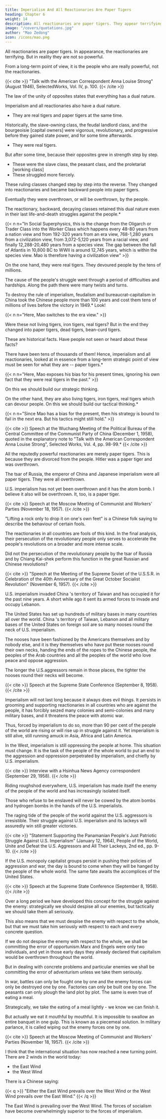 ```yaml
---
title: Imperialism And All Reactionaries Are Paper Tigers
heading: Chapter 6
weight: 14
description: All reactionaries are paper tigers. They appear terrifying. But in reality, they are not so powerful
image: "/covers/quotations.jpg"
author: "Mao Zedong"
icon: /icons/mao.png
---
```



All reactionaries are paper tigers. In appearance, the reactionaries are terrifying. But in reality they are not so powerful.

From a long-term point of view, it is the people who are really powerful, not the reactionaries. 

{{< cite >}}
"Talk with the American Correspondent Anna Louise Strong" (August 1946), SelectedWorks, Vol. IV, p. 100.
{{< /cite >}}


The law of the unity of opposites states that everything has a dual nature.

Imperialism and all reactionaries also have a dual nature.
- They are real tigers and paper tigers at the same time. 

Historically, the slave-owning class, the feudal landlord class, and the bourgeoisie [capital owners] were vigorous, revolutionary, and progressive before they gained state power, and for some time afterwards.
- They were real tigers. 

But after some time, because their opposites grew in strength step by step.
- These were the slave class, the peasant class, and the proletariat [working class]
- These struggled more fiercely.

These ruling classes changed step by step into the reverse. They changed into reactionaries and became backward people into  paper tigers. 

Eventually they were overthrown, or will be overthrown, by the people. 

The reactionary, backward, decaying classes retained this dual nature even in their last life-and-death struggles against the people.*

{{< n n="In Social Superphysics, this is the change from the Oligarch or Trader Class into the Worker Class which happens every 48-80 years from a nation view and from 192-320 years from an era view, 768-1,280 years from a civilization view, from 3,072-5,120 years from a racial view, and finally 12,288-20,480 years from a species view. The gap between the fall of Atlantis in 10,800 BC to WWII is around 12,745 years, which is within the species view. Mao is therefore having a civilization view" >}}


On the one hand, they were real tigers. They devoured people by the tens of millions.

The cause of the people's struggle went through a period of difficulties and hardships. Along the path there were many twists and turns. 

To destroy the rule of imperialism, feudalism and bureaucrat-capitalism in China took the Chinese people more than 100 years and cost them tens of millions of lives before the victory in 1949.* Look!

{{< n n="Here, Mao switches to the era view." >}}


Were these not living tigers, iron tigers, real tigers? But in the end they changed into paper tigers, dead tigers, bean-curd tigers. 

These are historical facts. Have people not seen or heard about these facts? 

There have been tens of thousands of them! Hence, imperialism and all reactionaries, looked at in essence from a long-term strategic point of view must be seen for what they are -- paper tigers.*

{{< n n="Here, Mao exposes his bias for his present times, ignoring his own fact that they were real tigers in the past." >}}


On this we should build our strategic thinking. 

On the other hand, they are also living tigers, iron tigers, real tigers which can devour people. On this we should build our tactical thinking.*

{{< n n="Since Mao has a bias for the present, then his strategy is bound to fail in the next era. But his tactics might still hold." >}}



{{< cite >}}
Speech at the Wuchang Meeting of the Political Bureau of the Central Committee of the Communist Party of China (December 1, 1958), quoted in the explanatory note to "Talk with the American Correspondent Anna Louise Strong", Selected Works, Vol. 4, pp. 98-99.*
{{< /cite >}}


All the reputedly powerful reactionaries are merely paper tigers. This is because they are divorced from the people. Hitler was a paper tiger and was overthrown. 

The tsar of Russia, the emperor of China and Japanese imperialism were all paper tigers. They were all overthrown. 

U.S. imperialism has not yet been overthrown and it has the atom bomb. I believe it also will be overthrown. It, too, is a paper tiger.

{{< cite >}}
Speech at the Moscow Meeting of Communist and Workers' Parties (November 18, 1957).
{{< /cite >}}


"Lifting a rock only to drop it on one's own feet" is a Chinese folk saying to describe the behaviour of certain fools. 

The reactionaries in all countries are fools of this kind. In the final analysis, their persecution of the revolutionary people only serves to accelerate the people's revolutions on a broader and more intense scale. 

Did not the persecution of the revolutionary people by the tsar of Russia and by Chiang Kai-shek perform this function in the great Russian and Chinese revolutions?

{{< cite >}}
"Speech at the Meeting of the Supreme Soviet of the U.S.S.R. in Celebration of the 40th Anniversary of the Great October Socialist Revolution" (November 6, 1957). 
{{< /cite >}}


U.S. imperialism invaded China 's territory of Taiwan and has occupied it for the past nine years. A short while ago it sent its armed forces to invade and occupy Lebanon. 

The United States has set up hundreds of military bases in many countries all over the world. China 's territory of Taiwan, Lebanon and all military bases of the United States on foreign soil are so many nooses round the neck of U.S. imperialism. 

The nooses have been fashioned by the Americans themselves and by nobody else, and it is they themselves who have put these nooses round their own necks, handing the ends of the ropes to the Chinese people, the peoples of the Arab countries and all the peoples of the world who love peace and oppose aggression. 

The longer the U.S.aggressors remain in those places, the tighter the nooses round their necks will become.

{{< cite >}}
Speech at the Supreme State Conference (September 8, 1958).
{{< /cite >}}


Imperialism will not last long because it always does evil things. It persists in grooming and supporting reactionaries in all countries who are against the people, it has forcibly seized many colonies and semi-colonies and many military bases, and it threatens the peace with atomic war. 

Thus, forced by imperialism to do so, more than 90 per cent of the people of the world are rising or will rise up in struggle against it. Yet imperialism is still alive, still running amuck in Asia, Africa and Latin America.

In the West, imperialism is still oppressing the people at home. This situation must change. It is the task of the people of the whole world to put an end to the aggression and oppression perpetrated by imperialism, and chiefly by U.S. imperialism.


{{< cite >}}
Interview with a Hsinhua News Agency correspondent (September 29, 1958).
{{< /cite >}}

Riding roughshod everywhere, U.S. imperialism has made itself the enemy of the people of the world and has increasingly isolated itself.

Those who refuse to be enslaved will never be cowed by the atom bombs and hydrogen bombs in the hands of the U.S. imperialists. 

The raging tide of the people of the world against the U.S. aggressors is irresistible. Their struggle against U.S. imperialism and its lackeys will assuredly win still greater victories.

{{< cite >}}
"Statement Supporting the Panamanian People's Just Patriotic Struggle Against U.S. Imperialism" (January 12, 1964), People of the World, Unite and Defeat the U.S. Aggressors and All Their Lackeys, 2nd ed., pp. 9-10. 
{{< /cite >}}


If the U.S. monopoly capitalist groups persist in pushing their policies of aggression and war, the day is bound to come when they will be hanged by the people of the whole world. The same fate awaits the accomplices of the United States.

{{< cite >}}
Speech at the Supreme State Conference (September 8, 1958).
{{< /cite >}}

Over a long period we have developed this concept for the struggle against the enemy: strategically we should despise all our enemies, but tactically we should take them all seriously. 

This also means that we must despise the enemy with respect to the whole, but that we must take him seriously with respect to each and every concrete question. 

If we do not despise the enemy with respect to the whole, we shall be committing the error of opportunism.Marx and Engels were only two individuals, and yet in those early days they already declared that capitalism would be overthrown throughout the world.

But in dealing with concrete problems and particular enemies we shall be committing the error of adventurism unless we take them seriously. 

In war, battles can only be fought one by one and the enemy forces can only be destroyed one by one. Factories can only be built one by one. The peasants can only plough the land plot by plot. The same is even true of eating a meal.

Strategically, we take the eating of a meal lightly - we know we can finish it.

But actually we eat it mouthful by mouthful. It is impossible to swallow an entire banquet in one gulp. This is known as a piecemeal solution. In military parlance, it is called wiping out the enemy forces one by one.

{{< cite >}}
Speech at the Moscow Meeting of Communist and Workers' Parties (November 18, 1957).
{{< /cite >}}

I think that the international situation has now reached a new turning point. There are 2 winds in the world today:
- the East Wind
- the West Wind

There is a Chinese saying:

{{< q >}}
"Either the East Wind prevails over the West Wind or the West Wind prevails over the East Wind." 
{{< /q >}}


The East Wind is prevailing over the West Wind. The forces of socialism have become overwhelmingly superior to the forces of imperialism.

